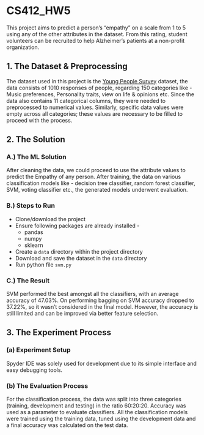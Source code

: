 # CS412_HW5
This project aims to predict a person’s “empathy” on a scale from 1 to 5 using any of the other attributes in the dataset. From this rating, student volunteers can be recruited to help Alzheimer’s patients at a non-profit organization.

## 1. The Dataset & Preprocessing

The dataset used in this project is the [Young People Survey](https://www.kaggle.com/miroslavsabo/young-people-survey/) dataset, the data consists of 1010 responses of people, regarding 150 categories like - Music preferences, Personality traits, view on life & opinions etc. Since the data also contains 11 categorical columns, they were needed to preprocessed to numerical values. Similarly, specific data values were empty across all categories; these values are necessary to be filled to proceed with the process.

## 2. The Solution

### A.) The ML Solution
After cleaning the data, we could proceed to use the attribute values to predict the Empathy of any person. After training, the data on various classification models like - decision tree classifier, random forest classifier, SVM, voting classifier etc., the generated models underwent evaluation.
### B.) Steps to Run
* Clone/download the project
* Ensure following packages are already installed -
    * pandas
    * numpy
    * sklearn
* Create a ```data``` directory within the project directory
* Download and save the dataset in the ```data``` directory
* Run python file ```svm.py```

### C.) The Result
SVM performed the best amongst all the classifiers, with an average accuracy of 47.03%. On performing bagging on SVM accuracy dropped to 37.22%, so it wasn’t considered in the final model. However, the accuracy is still limited and can be improved via better feature selection.

## 3. The Experiment Process

### (a) Experiment Setup
Spyder IDE was solely used for development due to its simple interface and easy debugging tools.

### (b) The Evaluation Process
For the classification process, the data was split into three categories (training, development and testing) in the ratio 60:20:20. Accuracy was used as a parameter to evaluate classifiers. All the classification models were trained using the training data, tuned using the development data and a final accuracy was calculated on the test data.